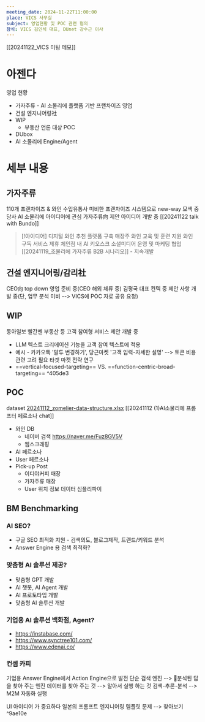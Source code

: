 ```yaml
---
meeting_date: 2024-11-22T11:00:00
place: VICS 사무실
subject: 영업현황 및 POC 관련 협의
참석: VICS 김인석 대표, DUnet 강수근 이사
---
```

[[20241122_VICS 미팅 메모]]
# 아젠다
영업 현황
 - 가자주류 - AI 소물리에 플랫폼 기반 프랜차이즈 영업
 - 건설 엔지니어링社
 - WIP
	 - 부동산 언론 대상 
POC
 - DUbox
 - AI 소물리에 Engine/Agent 

# 세부 내용
## 가자주류
110개 프랜차이즈 & 와인 수입유통사
미비한 프랜차이즈 시스템으로 new-way 모색 중
당사 AI 소물리에 아이디어에 관심
가자주류向 제안 아이디어 개발 중 [[20241122 talk with  Bundo]]
> [!아이디어]
> 디지털 와인 추천 플랫폼 구축
> 매장주 와인 교육 및 훈련 지원
> 와인 구독 서비스 제휴
> 체인점 내 AI 키오스크
> 소셜미디어 운영 및 마케팅 협업
[[20241119_조물리에 가자주류 B2B 시나리오]] - 지속개발
## 건설 엔지니어링/감리社
CEO向 top down 영업 준비 중(CEO 해외 체류 중)
김평국 대표 컨텍 중
제안 사항 개발 중(단, 업무 분석 미비 --> VICS에 POC 자료 공유 요청)

## WIP
동아일보 빨간펜 부동산 등 고객 참여형 서비스 제안 개발 중
 - LLM 텍스트 크리에이션 기능을 고객 참여 텍스트에 적용
 - 예시 - 카카오톡 '말투 변경하기', 당근마켓 '고객 입력-자세한 설명'
--> 토큰 비용 관련 고려 필요
타겟 마켓 전략 연구
 - ==vertical-focused-targeting== VS. ==function-centric-broad-targeting== ^405de3
## POC
dataset 
	[20241112_zomelier-data-structure.xlsx](<file:////Users/sylver/Library/CloudStorage/Dropbox/@Build Up project(75G)/@김평국/DU-box Biz./@서비스개발/20241112_zomelier-data-structure.xlsx>)
	[[20241112 (1)AI소물리에 프롬프터 페르소나 chat]]
 - 와인 DB
	 - 네이버 검색 https://naver.me/Fuz8GV5V
	 - 웹스크래핑 
 - AI 페르소나
 - User 페르소나
 - Pick-up Post 
	 - 이디야커피 매장
	 - 가자주류 매장
	 - User 위치 정보
데이터 심플리파이



## BM Benchmarking
### AI SEO?
 - 구글 SEO 최적화 지원 - 검색의도, 블로그제작, 트랜드/키워드 분석
 - Answer Engine 용 검색 최적화?
### 맞춤형 AI 솔루션 제공?
- 맞춤형 GPT 개발  
- AI 챗봇, AI Agent 개발  
- AI 프로토타입 개발  
- 맞춤형 AI 솔루션 개발
### 기업용 AI 솔루션 백화점, Agent?
 - https://instabase.com/
 - https://www.synctree101.com/
 - https://www.edenai.co/

### 컨셉 카피
기업용 Answer Engine에서 Action Engine으로 발전
	단순 검색 엔진 --> 분석된 답을 찾아 주는 엔진
	데이터를 찾아 주는 것 --> 알아서 실행 하는 것
	검색-추론-분석 --> M2M 자동화 실행
	
UI 아이디어 가 중요하다 
일본의 프롬프트 엔지니어링 템플릿 문제 --> 찾아보기 ^9ae10e